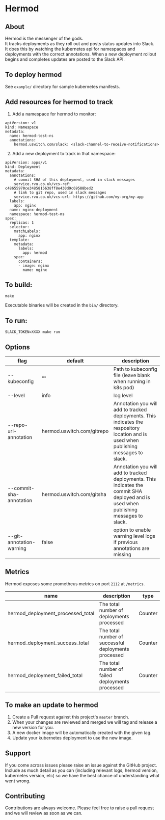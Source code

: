 Hermod
======
## About

Hermod is the messenger of the gods.  
It tracks deployments as they roll out and posts status updates into Slack.  
It does this by watching the kubernetes api for namespaces and deployments with the correct annotations. When a new deployment rollout begins and completes updates are posted to the Slack API.  

## To deploy hermod

See `example/` directory for sample kubernetes manifests.

## Add resources for hermod to track

1. Add a namespace for hermod to monitor:
```
apiVersion: v1
kind: Namespace
metadata:
  name: hermod-test-ns
  annotations:
    hermod.uswitch.com/slack: <slack-channel-to-receive-notifications>
```
2. Add a new deployment to track in that namespace:
```
apiVersion: apps/v1
kind: Deployment
metadata:
  annotations:
    # commit SHA of this deployment, used in slack messages
    service.rvu.co.uk/vcs-ref: c48655970ce3485815638ff8e430d9c69588bed2 
    # link to git repo, used in slack messages
    service.rvu.co.uk/vcs-url: https://github.com/my-org/my-app
  labels:
    app: nginx
  name: nginx-deployment
  namespace: hermod-test-ns
spec:
  replicas: 1
  selector:
    matchLabels:
      app: nginx
  template:
    metadata:
      labels:
        app: hermod
    spec:
      containers:
      - image: nginx
        name: nginx
```

## To build:
```
make
```  
Executable binaries will be created in the `bin/` directory.

## To run:
```
SLACK_TOKEN=XXXX make run
```

## Options

| flag  | default | description |
|---|---|---|
| --kubeconfig  | "" | Path to kubeconfig file (leave blank when running in k8s pod)  |
| --level | info | log level  |
| --repo-url-annotation  | hermod.uswitch.com/gitrepo | Annotation you will add to tracked deployments. This indicates the respository location and is used when publishing messages to slack. |
| --commit-sha-annotation  | hermod.uswitch.com/gitsha | Annotation you will add to tracked deployments. This indicates the commit SHA deployed and is used when publishing messages to slack. |
| --git-annotation-warning | false | option to enable warning level logs if previous annotations are missing |

## Metrics

Hermod exposes some prometheus metrics on port `2112` at `/metrics`.

| name  | description  | type |
|---|---|---|
| hermod_deployment_processed_total | The total number of deployments processed | Counter |
| hermod_deployment_success_total | The total number of successful deployments processed | Counter |
| hermod_deployment_failed_total | The total number of failed deployments processed | Counter |

## To make an update to hermod
1. Create a Pull request against this project's `master` branch.
2. When your changes are reviewed and merged we will tag and release a new version for you.
3. A new docker image will be automatically created with the given tag.
4. Update your kubernetes deployment to use the new image.

## Support

If you come across issues please raise an issue against the GitHub project. Include as much detail as you can (including relevant logs, hermod version, kubernetes version, etc) so we have the best chance of understanding what went wrong.

## Contributing

Contributions are always welcome. Please feel free to raise a pull request and we will review as soon as we can.
